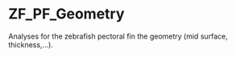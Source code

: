 # ZF_PF_Geometry
Analyses for the zebrafish pectoral fin the geometry (mid surface, thickness,...).

